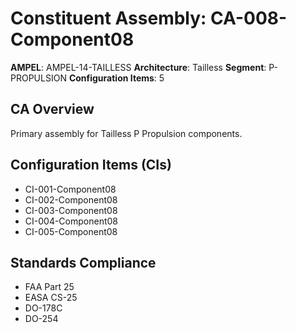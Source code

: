 # Constituent Assembly: CA-008-Component08

**AMPEL**: AMPEL-14-TAILLESS
**Architecture**: Tailless
**Segment**: P-PROPULSION
**Configuration Items**: 5

## CA Overview
Primary assembly for Tailless P Propulsion components.

## Configuration Items (CIs)
- CI-001-Component08
- CI-002-Component08
- CI-003-Component08
- CI-004-Component08
- CI-005-Component08

## Standards Compliance
- FAA Part 25
- EASA CS-25
- DO-178C
- DO-254
